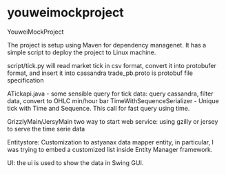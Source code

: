 
youweimockproject
=================

YouweiMockProject

The project is setup using Maven for dependency managenet.  It has a simple script to deploy the project to Linux machine.

script/tick.py will read market tick in csv format, convert it into protobufer format, and insert it into cassandra
trade_pb.proto is protobuf file specification

ATickapi.java - some sensible query for tick data: query cassandra, filter data, convert to OHLC min/hour bar
TimeWithSequenceSerializer - Unique tick with Time and Sequence.  This call for fast query using time.

GrizzlyMain/JersyMain
two way to start web service: using gzilly or jersey to serve the time serie data

Entitystore:
Customization to astyanax data mapper entity, in particular, I was trying to embed a customized list inside Entity Manager framework.

UI: the ui is used to show the data in Swing GUI.

